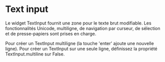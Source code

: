 # Text input

Le widget TextInput fournit une zone pour le texte brut modifiable. Les fonctionnalités Unicode, multiligne, de navigation par curseur, de sélection et de presse-papiers sont prises en charge.

Pour créer un TextInput multiligne (la touche 'enter' ajoute une nouvelle ligne).
Pour créer un TextInput sur une seule ligne, définissez la propriété TextInput.multiline sur False.